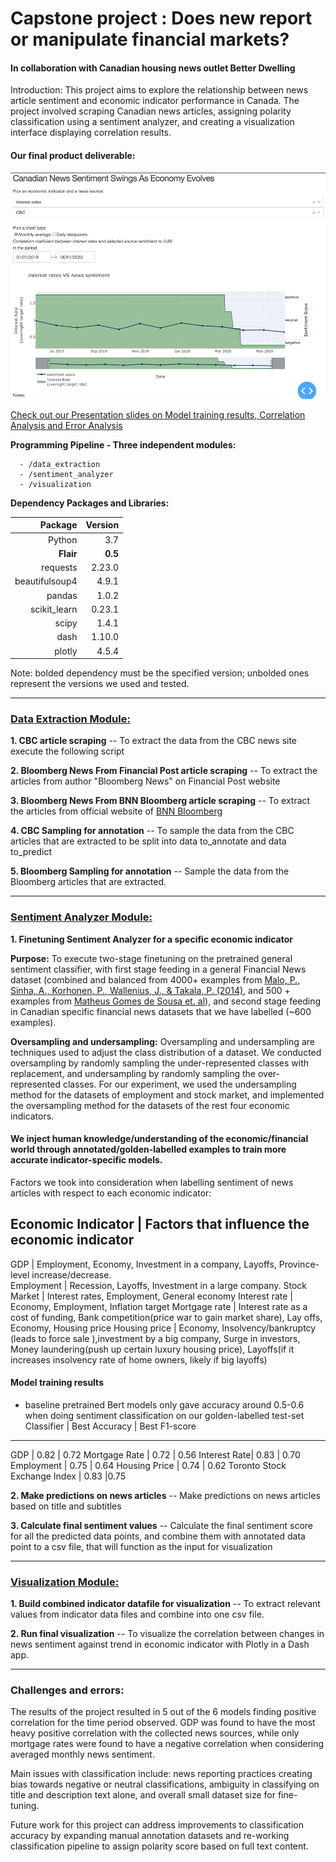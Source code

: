# Capstone project : Does new report or manipulate financial markets? 
#### In collaboration with Canadian housing news outlet Better Dwelling

Introduction: This project aims to  explore the relationship between news article sentiment and economic indicator performance in Canada. The project involved scraping Canadian news articles, assigning polarity classification using a sentiment analyzer, and creating a visualization interface displaying correlation results.


#### Our final product deliverable:
![Dash visualization app interface](https://github.com/amlkteam/capstone/blob/master/readme_img/switch_indicator_graphs.gif)

[Check out our Presentation slides on Model training results, Correlation Analysis and Error Analysis](https://github.com/amlkteam/capstone/blob/master/Better%20Dwelling%20Capstone_Presentation_combined.pdf)

**Programming Pipeline - Three independent modules:**

```
  - /data_extraction
  - /sentiment_analyzer
  - /visualization
```

**Dependency Packages and Libraries:**

|Package| Version|
------:|-------:|
Python| 3.7|
**Flair**| **0.5** |
requests | 2.23.0 |
beautifulsoup4 | 4.9.1 |
pandas | 1.0.2 |
scikit_learn | 0.23.1 |
scipy | 1.4.1 |
dash | 1.10.0 |
plotly | 4.5.4  |

Note: bolded dependency must be the specified version; unbolded ones represent the versions we used and tested.

---------------------------------------------------------------------------------------------------------------------------
### <u>Data Extraction Module:</u>

**1. CBC  article scraping** -- To extract the data from the CBC news site execute the following script

**2. Bloomberg News From Financial Post article scraping** -- To extract the articles from author "Bloomberg News" on Financial Post website

**3. Bloomberg News From BNN Bloomberg article scraping** -- To extract the articles from official website of [BNN Bloomberg](https://www.bnnbloomberg.ca/) 

**4. CBC Sampling for annotation** -- To sample the data from the CBC articles that are extracted to be split into data to_annotate and data to_predict

**5. Bloomberg Sampling for annotation** -- Sample the data from the Bloomberg articles that are extracted.

-----------------------------------------------------------------------------------------------------------------------------

### <u>Sentiment Analyzer Module:</u>

**1. Finetuning Sentiment Analyzer for a specific economic indicator**

**Purpose:** To execute two-stage finetuning on the pretrained general sentiment classifier, with first stage feeding in a general Financial News dataset (combined and balanced from 4000+ examples from [Malo, P., Sinha, A., Korhonen, P., Wallenius, J., & Takala, P. (2014)](https://www.kaggle.com/ankurzing/sentiment-analysis-for-financial-news), and 500 + examples from [Matheus Gomes de Sousa et. al](https://drive.google.com/file/d/1eqNwkqb1tnaJm_l975K6LJBic8pMof1x/view)), and second stage feeding in Canadian specific financial news datasets that we have labelled (~600 examples).

**Oversampling and undersampling:** Oversampling and undersampling are techniques used to adjust the class distribution of a dataset. We conducted oversampling by randomly sampling the under-represented classes with replacement, and undersampling by randomly sampling the over-represented classes. For our experiment, we used the undersampling method for the datasets of employment and stock market, and implemented the oversampling method for the datasets of the rest four economic indicators.

#### We inject human knowledge/understanding of the economic/financial world through annotated/golden-labelled examples to train more accurate indicator-specific models.  
Factors we took into consideration when labelling sentiment of news articles with respect to each economic indicator:

 Economic Indicator | Factors that influence the economic indicator
 -------------------------------------------------------------------
 GDP  | Employment, Economy, Investment in a company, Layoffs, Province-level increase/decrease.  
 Employment | Recession, Layoffs, Investment in a large company.
Stock Market | Interest rates, Employment, General economy
Interest rate | Economy, Employment, Inflation target
Mortgage rate | Interest rate as a cost of funding, Bank competition(price war to gain market share), Lay offs, Economy, Housing price
Housing price | Economy, Insolvency/bankruptcy (leads to force sale ),investment by a big company, Surge in investors, Money laundering(push up certain luxury housing price), Layoffs(if it increases insolvency rate of home owners, likely if big layoffs)

#### Model training results
- baseline pretrained Bert models only gave accuracy around 0.5-0.6 when doing sentiment classification on our golden-labelled test-set
Classifier | Best Accuracy | Best F1-score
------------------------------------------
GDP | 0.82 | 0.72
Mortgage Rate | 0.72 | 0.56
Interest Rate| 0.83 | 0.70
Employment | 0.75 | 0.64
Housing Price | 0.74 | 0.62
Toronto Stock Exchange Index | 0.83 |0.75


**2. Make predictions on news articles** -- Make predictions on news articles based on title and subtitles

**3. Calculate final sentiment values** -- Calculate the final sentiment score for all the predicted data points, and combine them with annotated data point to a csv file, that will function as the input for visualization

-----------------------------------------------------------------------------------------------------------------------

### <u>Visualization Module:</u>

**1. Build combined indicator datafile for visualization** -- To extract relevant values from indicator data files and combine into one csv file. 

**2. Run final visualization** -- To visualize the correlation between changes in news sentiment against trend in economic indicator with Plotly in a Dash app.

------------------------------------------------------------------------------------------------------------------------
### Challenges and errors:

The results of the project resulted in 5 out of the 6 models finding positive correlation for the time period observed. GDP was found to have the most heavy positive correlation with the collected news sources, while only mortgage rates were found to have a negative correlation when considering averaged monthly news sentiment. 

Main issues with classification include: news reporting practices creating bias towards negative or neutral classifications, ambiguity in classifying on title and description text alone, and overall small dataset size for fine-tuning. 

Future work for this project can address improvements to classification accuracy by expanding manual annotation datasets and re-working classification pipeline to assign polarity score based on full text content.


